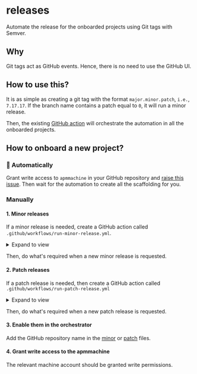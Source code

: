 # releases

Automate the release for the onboarded projects using Git tags with Semver.

## Why

Git tags act as GitHub events. Hence, there is no need to use the GitHub UI.

## How to use this?

It is as simple as creating a git tag with the format `major.minor.patch`, `i.e.`, `7.17.17`.
If the branch name contains a patch equal to `0`, it will run a minor release.

Then, the existing [GitHub action](https://github.com/elastic-release-automation/releases/actions/workflows/run-release.yml) will orchestrate the automation in all the onboarded projects.

## How to onboard a new project?

### :robot: Automatically

Grant write access to `apmmachine` in your GitHub repository and [raise this issue](TBC).
Then wait for the automation to create all the scaffolding for you.

### Manually

#### 1. Minor releases

If a minor release is needed, create a GitHub action called `.github/workflows/run-minor-release.yml`.

<details><summary>Expand to view</summary>
<p>

```yaml
---
name: run-minor-release

on:
  workflow_dispatch:
    inputs:
      version:
        description: 'The version (semver format: major.minor.patch)'
        required: true
        type: string

permissions:
  contents: read

# Avoid concurrency so we can watch the releases correctly
concurrency:
  group: ${{ github.workflow }}

jobs:
  run-minor:
    runs-on: ubuntu-latest
    steps:
      - uses: actions/checkout@v4
      - run: echo 'add your code'
```
</p>
</details>

Then, do what's required when a new minor release is requested.

#### 2. Patch releases

If a patch release is needed, then create a GitHub action called `.github/workflows/run-patch-release.yml`


<details><summary>Expand to view</summary>
<p>

```yaml
---
name: run-patch-release

on:
  workflow_dispatch:
    inputs:
      version:
        description: 'The version (semver format: major.minor.patch)'
        required: true
        type: string

permissions:
  contents: read

# Avoid concurrency so we can watch the releases correctly
concurrency:
  group: ${{ github.workflow }}

jobs:
  run-patch:
    runs-on: ubuntu-latest
    steps:
      - uses: actions/checkout@v4

      - run: echo 'add your code'
```
</p>
</details>

Then, do what's required when a new patch release is requested.

#### 3. Enable them in the orchestrator

Add the GitHub repository name in the [minor](./minor) or [patch](./patch) files.

#### 4. Grant write access to the apmmachine

The relevant machine account should be granted write permissions.
